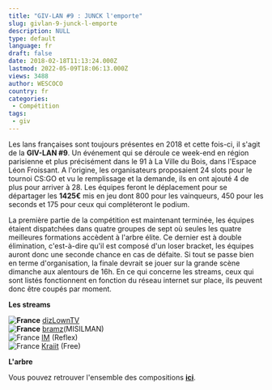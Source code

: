 ```yaml
---
title: "GIV-LAN #9 : JUNCK l'emporte"
slug: givlan-9-junck-l-emporte
description: NULL
type: default
language: fr
draft: false
date: 2018-02-18T11:13:24.000Z
lastmod: 2022-05-09T18:06:13.000Z
views: 3488
author: WESCOCO
country: fr
categories:
 - Compétition
tags:
 - giv
---
```

Les lans françaises sont toujours présentes en 2018 et cette fois-ci, il s'agit de la **GIV-LAN #9**. Un événement qui se déroule ce week-end en région parisienne et plus précisément dans le 91 à La Ville du Bois, dans l'Espace Léon Froissant. A l'origine, les organisateurs proposaient 24 slots pour le tournoi CS:GO et vu le remplissage et la demande, ils en ont ajouté 4 de plus pour arriver à 28\. Les équipes feront le déplacement pour se départager les **1425€** mis en jeu dont 800 pour les vainqueurs, 450 pour les seconds et 175 pour ceux qui compléteront le podium.

La première partie de la compétition est maintenant terminée, les équipes étaient dispatchées dans quatre groupes de sept où seules les quatre meilleures formations accèdent à l'arbre élite. Ce dernier est à double élimination, c'est-à-dire qu'il est composé d'un loser bracket, les équipes auront donc une seconde chance en cas de défaite. Si tout se passe bien en terme d'organisation, la finale devrait se jouer sur la grande scène dimanche aux alentours de 16h. En ce qui concerne les streams, ceux qui sont listés fonctionnent en fonction du réseau internet sur place, ils peuvent donc être coupés par moment.

**Les streams**

**![France](/images/countries/fr.svg)**⁠ [dizLownTV](https://www.twitch.tv/dizlowntv)  
**![France](/images/countries/fr.svg)⁠** [bramz](https://www.twitch.tv/braamzcsgo)(MISILMAN)  
![France](/images/countries/fr.svg)⁠ [IM](https://www.twitch.tv/im2strongg) (Reflex)  
![France](/images/countries/fr.svg)⁠ [Kraiit](http://twitch.tv/kraiit%5Fcsgo ) (Free)

**L'arbre**

Vous pouvez retrouver l'ensemble des compositions [**ici**](https://event.giv-lan.fr/#section6).
